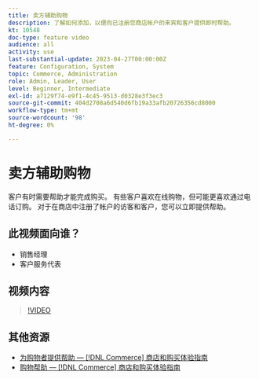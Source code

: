 ```yaml
---
title: 卖方辅助购物
description: 了解如何添加，以便向已注册您商店帐户的来宾和客户提供即时帮助。
kt: 10548
doc-type: feature video
audience: all
activity: use
last-substantial-update: 2023-04-27T00:00:00Z
feature: Configuration, System
topic: Commerce, Administration
role: Admin, Leader, User
level: Beginner, Intermediate
exl-id: a7129f74-e9f1-4c45-9513-d0328e3f3ec3
source-git-commit: 404d2708a6d540d6fb19a33afb20726356cd8000
workflow-type: tm+mt
source-wordcount: '98'
ht-degree: 0%

---
```


# 卖方辅助购物

客户有时需要帮助才能完成购买。 有些客户喜欢在线购物，但可能更喜欢通过电话订购。 对于在商店中注册了帐户的访客和客户，您可以立即提供帮助。

## 此视频面向谁？

- 销售经理
- 客户服务代表

## 视频内容

>[!VIDEO](https://video.tv.adobe.com/v/343662?quality=12&learn=on)

## 其他资源

- [为购物者提供帮助 —  [!DNL Commerce] 商店和购买体验指南](https://experienceleague.adobe.com/docs/commerce-admin/customers/customer-accounts/manage/login-as-customer.html)
- [购物帮助 —  [!DNL Commerce] 商店和购买体验指南](https://experienceleague.adobe.com/docs/commerce-admin/stores-sales/introduction.html#shopping-assistance)
